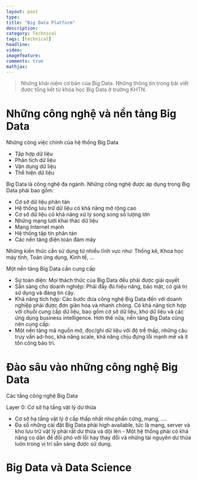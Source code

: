 ```yaml
---
layout: post
type: 
title: "Big Data Platform"
description:
category: Technical
tags: [technical]
headline: 
video: 
imagefeature: 
comments: true
mathjax: 
---
```

> Những khái niệm cơ bản của Big Data. Những thông tin trong bài viết được tổng kết từ khóa học Big Data ở trường KHTN.

# Những công nghệ và nền tảng Big Data

Những công việc chính của hệ thống Big Data

- Tập hợp dữ liệu
- Phân tích dữ liệu
- Vận dụng dữ liệu
- Thể hiện dữ liệu

Big Data là công nghệ đa ngành. Những công nghệ được áp dụng trong Big Data phải bao gồm: 
- Cơ sở dữ liệu phân tán
- Hệ thống lưu trữ dữ liệu có khả năng mở rộng cao
- Cơ sở dữ liệu có khả năng xử lý song song số lượng lớn
- Những mạng lưới khai thác dữ liệu
- Mạng Internet mạnh
- Hệ thống tập tin phân tán
- Các nền tảng điện toán đám mây

Những kiến thức cần sử dụng từ nhiều lĩnh vực như: Thống kê, Khoa học máy tính, Toán ứng dụng, Kinh tế, ...

Một nền tảng Big Data cần cung cấp
- Sự toàn diện: Mọi thách thức của Big Data đều phải được giải quyết
- Sẵn sàng cho doanh nghiệp: Phải đầy đủ hiệu năng, bảo mật, có giá trị sử dụng và đáng tin cậy.
- Khả năng tích hợp: Các bước đưa công nghệ Big Data đến với doanh nghiệp phải được đơn giản hóa và nhanh chóng. Có khả năng tích hợp với chuỗi cung cấp dữ liệu, bao gồm cơ sở dữ liệu, kho dữ liệu và các ứng dụng business intelligence.
Hơn thế nữa, nền tảng Big Data cũng nên cung cấp:
- Một nền tảng mã nguồn mở, đọc/ghi dữ liệu với độ trễ thấp, những câu truy vấn ad-hoc, khả năng scale, khả năng chịu đựng lỗi mạnh mẽ và ít tốn công bảo trì.

# Đào sâu vào những công nghệ Big Data

Các tầng công nghệ Big Data

Layer 0: Cơ sở hạ tầng vật lý dư thừa
- Cơ sở hạ tầng vật lý ở cấp thấp nhất như phần cứng, mạng, ....
- Đa số những cài đặt Big Data phải high available, tức là mạng, server và kho lưu trữ vật lý phải rất dư thừa và dội lên - Một hệ thống phải có khả năng co dãn để đối phó với lỗi hay thay đổi và những tài nguyên dư thừa luôn trong vị trí sẵn sàng được sử dụng.


# Big Data và Data Science